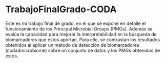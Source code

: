 # TrabajoFinalGrado-CODA

Este es mi trabajo final de grado, en el que se expone en detalle el funcionamiento de los  Principal Microbial Groups (PMGs). Además se evalúa la capacidad para mejorar la interpretabilidad en la búsqueda de biomarcadores que estos aportan. Para ello, se contrastan los resultados obtenidos al aplicar un método de detección de biomarcadores (coda4microbiome) sobre un conjunto de datos y los PMGs obtenidos de estos.
